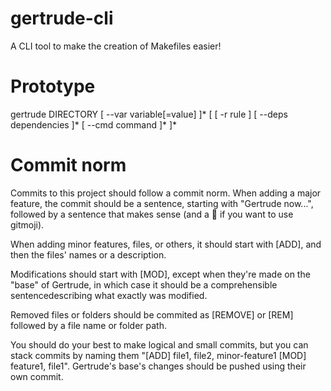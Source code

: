# gertrude-cli
A CLI tool to make the creation of Makefiles easier!

# Prototype
gertrude DIRECTORY [ --var variable[=value] ]* [ [ -r rule ] [ --deps dependencies ]* [ --cmd command ]* ]*

# Commit norm
Commits to this project should follow a commit norm.
When adding a major feature, the commit should be a sentence, starting with "Gertrude now...", followed by a sentence that makes sense (and a :seedling: if you want to use gitmoji).

When adding minor features, files, or others, it should start with [ADD], and then the files' names or a description.

Modifications should start with [MOD], except when they're made on the "base" of Gertrude, in which case it should be a comprehensible sentencedescribing what exactly was modified.

Removed files or folders should be commited as [REMOVE] or [REM] followed by a file name or folder path.

You should do your best to make logical and small commits, but you can stack commits by naming them "[ADD] file1, file2, minor-feature1 [MOD] feature1, file1". Gertrude's base's changes should be pushed using their own commit.
